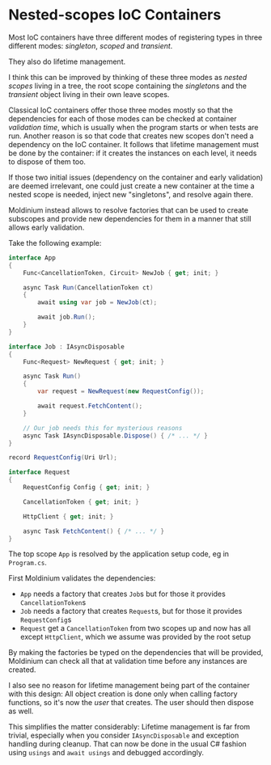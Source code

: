 # Nested-scopes IoC Containers

Most IoC containers have three different modes of registering types in three
different modes: *singleton*, *scoped* and *transient*.

They also do lifetime management.

I think this can be improved by thinking of these three modes as
*nested scopes* living in a tree, the root scope containing the *singleton*s and the *transient* object living in their own leave scopes.

Classical IoC containers offer those three modes mostly so that the dependencies
for each of those modes can be checked at container *validation time*,
which is usually when the program starts or when tests are run.
Another reason is so that code that creates new scopes don't
need a dependency on the IoC container. It follows that lifetime management
must be done by the container: if it creates the instances
on each level, it needs to dispose of them too.

If those two initial issues (dependency on the container and early validation)
are deemed irrelevant, one could just create a new container
at the time a nested scope is needed, inject new "singletons", and resolve again there.

Moldinium instead allows to resolve factories that can be used to create subscopes
and provide new dependencies for them in a manner that still allows early validation.

Take the following example:

```c#
interface App
{
    Func<CancellationToken, Circuit> NewJob { get; init; }

    async Task Run(CancellationToken ct)
    {
        await using var job = NewJob(ct);

        await job.Run();
    }
}

interface Job : IAsyncDisposable
{
    Func<Request> NewRequest { get; init; }

    async Task Run()
    {
        var request = NewRequest(new RequestConfig());

        await request.FetchContent();
    }

    // Our job needs this for mysterious reasons
    async Task IAsyncDisposable.Dispose() { /* ... */ }
}

record RequestConfig(Uri Url);

interface Request
{
    RequestConfig Config { get; init; }

    CancellationToken { get; init; }

    HttpClient { get; init; }

    async Task FetchContent() { /* ... */ }
}
```

The top scope `App` is resolved by the application setup code, eg in `Program.cs`.

First Moldinium validates the dependencies:

- `App` needs a factory that creates `Job`s but for those
  it provides `CancellationToken`s
- `Job` needs a factory that creates `Request`s, but for those it provides `RequestConfig`s
- `Request` get a `CancellationToken` from two scopes up and now has all except `HttpClient`, which we assume was provided by the root setup

By making the factories be typed on the dependencies that will be provided,
Moldinium can check all that at validation time before any instances are created.

I also see no reason for lifetime management being part of the container with
this design: All object creation is done only when calling factory functions, so
it's now the *user* that creates. The user should then dispose as well.

This simplifies the matter considerably: Lifetime management is far from trivial, especially when you consider `IAsyncDisposable` and exception handling during cleanup. That can now be done in the usual C# fashion using `usings` and `await usings` and debugged accordingly.
